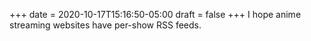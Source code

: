 +++
date = 2020-10-17T15:16:50-05:00
draft = false
+++
I hope anime streaming websites have per-show RSS feeds.